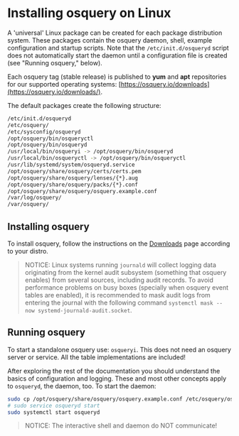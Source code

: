 # Installing osquery on Linux

A 'universal' Linux package can be created for each package distribution system. These packages contain the osquery daemon, shell, example configuration and startup scripts. Note that the `/etc/init.d/osqueryd` script does not automatically start the daemon until a configuration file is created (see "Running osquery," below).

Each osquery tag (stable release) is published to **yum** and **apt** repositories for our supported operating systems: [https://osquery.io/downloads](https://osquery.io/downloads/).

The default packages create the following structure:

```sh
/etc/init.d/osqueryd
/etc/osquery/
/etc/sysconfig/osqueryd
/opt/osquery/bin/osqueryctl
/opt/osquery/bin/osqueryd
/usr/local/bin/osqueryi -> /opt/osquery/bin/osqueryd
/usr/local/bin/osqueryctl -> /opt/osquery/bin/osqueryctl
/usr/lib/systemd/system/osqueryd.service
/opt/osquery/share/osquery/certs/certs.pem
/opt/osquery/share/osquery/lenses/{*}.aug
/opt/osquery/share/osquery/packs/{*}.conf
/opt/osquery/share/osquery/osquery.example.conf
/var/log/osquery/
/var/osquery/
```

## Installing osquery

To install osquery, follow the instructions on the [Downloads](https://osquery.io/downloads/official) page according to your distro.

> NOTICE: Linux systems running `journald` will collect logging data originating from the kernel audit subsystem (something that osquery enables) from several sources, including audit records. To avoid performance problems on busy boxes (specially when osquery event tables are enabled), it is recommended to mask audit logs from entering the journal with the following command `systemctl mask --now systemd-journald-audit.socket`.

## Running osquery

To start a standalone osquery use: `osqueryi`. This does not need an osquery server or service. All the table implementations are included!

After exploring the rest of the documentation you should understand the basics of configuration and logging. These and most other concepts apply to `osqueryd`, the daemon, too. To start the daemon:

```sh
sudo cp /opt/osquery/share/osquery/osquery.example.conf /etc/osquery/osquery.conf
# sudo service osqueryd start
sudo systemctl start osqueryd
```

> NOTICE: The interactive shell and daemon do NOT communicate!
